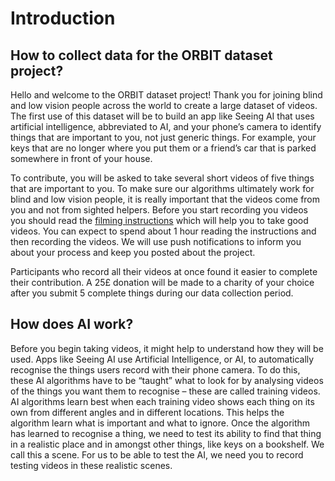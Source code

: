 # Introduction

## How to collect data for the ORBIT dataset project?

Hello and welcome to the ORBIT dataset project! Thank you for joining blind and low vision people across the world to create a large dataset of videos. The first use of this dataset will be to build an app like Seeing AI that uses artificial intelligence, abbreviated to AI, and your phone’s camera to identify things that are important to you, not just generic things. For example, your keys that are no longer where you put them or a friend’s car that is parked somewhere in front of your house.

To contribute, you will be asked to take several short videos of five things that are important to you. To make sure our algorithms ultimately work for blind and low vision people, it is really important that the videos come from you and not from sighted helpers. Before you start recording you videos you should read the [filming instructions](https://orbit.city.ac.uk/phase-2-data-collection/#instructions) which will help you to take good videos. You can expect to spend about 1 hour reading the instructions and then recording the videos. We will use push notifications to inform you about your process and keep you posted about the project.

Participants who record all their videos at once found it easier to complete their contribution. A 25£ donation will be made to a charity of your choice after you submit 5 complete things during our data collection period.

## How does AI work?

Before you begin taking videos, it might help to understand how they will be used. Apps like Seeing AI use Artificial Intelligence, or AI, to automatically recognise the things users record with their phone camera. To do this, these AI algorithms have to be “taught” what to look for by analysing videos of the things you want them to recognise – these are called training videos. AI algorithms learn best when each training video shows each thing on its own from different angles and in different locations. This helps the algorithm learn what is important and what to ignore. Once the algorithm has learned to recognise a thing, we need to test its ability to find that thing in a realistic place and in amongst other things, like keys on a bookshelf. We call this a scene. For us to be able to test the AI, we need you to record testing videos in these realistic scenes.   
